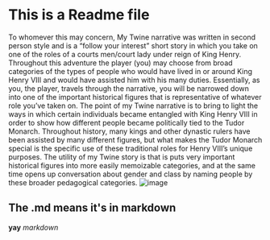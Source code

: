 # This is a Readme file

To whomever this may concern,
My Twine narrative was written in second person style and is a “follow your interest” short story in which you take on one of the roles of a courts men/court lady under reign of King Henry. Throughout this adventure the player (you) may choose from broad categories of the types of people who would have lived in or around King Henry VIII and would have assisted him with his many duties. Essentially, as you, the player, travels through the narrative, you will be narrowed down into one of the important historical figures that is representative of whatever role you’ve taken on. The point of my Twine narrative is to bring to light the ways in which certain individuals became entangled with King Henry VIII in order to show how different people became politically tied to the Tudor Monarch. Throughout history, many kings and other dynastic rulers have been assisted by many different figures, but what makes the Tudor Monarch special is the specific use of these traditional roles for Henry VIII’s unique purposes. The utility of my Twine story is that is puts very important historical figures into more easily memoizable categories, and at the same time opens up conversation about gender and class by naming people by these broader pedagogical categories. 
![image](https://github.com/user-attachments/assets/179f3265-d6d3-4c17-91eb-7bcf96a6c30c)


## The .md means it's in markdown

**yay** _markdown_

